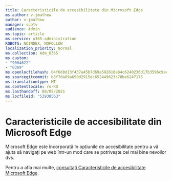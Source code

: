 ```yaml
---
title: Caracteristicile de accesibilitate din Microsoft Edge
ms.author: v-jmathew
author: v-jmathew
manager: scotv
audience: Admin
ms.topic: article
ms.service: o365-administration
ROBOTS: NOINDEX, NOFOLLOW
localization_priority: Normal
ms.collection: Adm_O365
ms.custom:
- "9004622"
- "8369"
ms.openlocfilehash: 04f6d8d13f437a45b7d69a592610a84c6240236d17b3596c9ac28dcd3c3cacc9
ms.sourcegitcommit: b5f7da89a650d2915dc652449623c78be6247175
ms.translationtype: MT
ms.contentlocale: ro-RO
ms.lasthandoff: 08/05/2021
ms.locfileid: "53938563"
---
```

# <a name="accessibility-features-in-microsoft-edge"></a>Caracteristicile de accesibilitate din Microsoft Edge

Microsoft Edge este încorporată în opțiunile de accesibilitate pentru a vă ajuta să navigați pe web într-un mod care se potrivește cel mai bine nevoilor dvs.

Pentru a afla mai multe, [consultați Caracteristicile de accesibilitate Microsoft Edge](https://go.microsoft.com/fwlink/?linkid=2153648).
